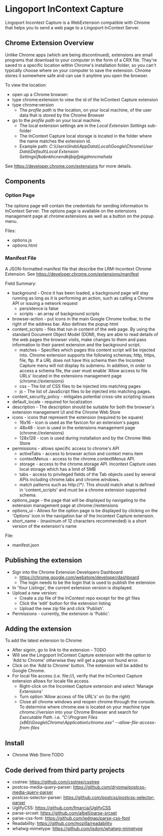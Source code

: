 # Lingoport InContext Capture
Lingoport Incontext Capture is a WebExtension compatible with Chrome that helps you to send a web page to a Lingoport InContext Server.

## Chrome Extension Overview
Unlike Chrome apps (which are being discontinued), extensions are small programs
that download to your computer in the form of a CRX file.
They're saved to a specific location within Chrome's installation folder, so you can't
typically choose where on your computer to save the extension.
Chrome stores it somewhere safe and can use it anytime you open the browser.

To view the location:
* open up a Chrome browser:
* type chrome:extension to view the id of the InContext Capture extension
* type chrome:version
  * The *profile path* is the location, on your local machine, of the user data that is stored by the Chrome Browser
* go to the *profile path* on your local machine.
  * The local extension settings are in the *Local Extension Settings* sub-folder
  * The InContext Capture local storage is located in the folder where the name matches the extension id.
  * Example path: *C:\Users\linda\AppData\Local\Google\Chrome\User Data\Default\Local Extension Settings\fkabnkhcnendkljbipfpkgdmncmehala*

See https://developer.chrome.com/extensions for more details.

## Components
### Option Page
The options page will contain the credentials for sending information to InContext Server.
The options page is available on the extensions management page at chrome:extensions as well
as a button on the popup menu.

Files:
* options.js
* options.html

### Manifest File
A JSON-formatted manifest file that describe the LRM-Incontext Chrome Extension.
See https://developer.chrome.com/extensions/manifest

Field Summary:
* background - Once it has been loaded, a background page will stay running as long as it
is performing an action, such as calling a Chrome API or issuing a network request
	* persistence is false
	* scripts - an array of background scripts
* browser-action - put icons in the main Google Chrome toolbar, to the right of the address bar.
Also defines the popup html
* content_scripts - files that run in content of the web page. By using the standard
Document Object Model (DOM), they are able to read details of the web pages the browser visits,
make changes to them and pass information to their parent extension and the background script.
	* matches - Specifies which pages this content script will be injected into. Chrome extension
	supports the following schemas; http, https, file, ftp. If a URL does not have this schema then
	the Incontext Capture menu will not display its submenu. In addition, in order to access a
	schema file, the user must enable 'Allow access to file URLs' located in the extensions
	management page (chrome://extensions)
	* css - The list of CSS files to be injected into matching pages
	* js - The list of JavaScript files to be injected into matching pages.
* content_security_policy - mitigates potential cross-site scripting issues
* default_locale - required for localization
* description - The description should be suitable for both the browser's extension
management UI and the Chrome Web Store
* icons - icons that represent the extension (required to be square)
	* 16x16 - icon is used as the favicon for an extension's pages
	* 48x48 - icon is used in the extensions management page (chrome://extensions)
	* 128x128 - icon is used during installation and by the Chrome Web Store
* permissions - allows specific access to chrome's API
	* activeTabs - access to browser action and context menu item
	* contextMenus - access to the chrome.contextMenus API.
	* storage - access to the chrome.storage API. Incontext Capture uses local storage which
	has a limit of 5MB
	* tabs - access to privileged fields of the Tab objects used by several APIs
	including chrome.tabs and chrome.windows.
	* match patterns such as http://*/. This should match what is defined in 'content_scripts'
	and must be a chrome extension supported schema.
* options_page - the page that will be displayed by navigating to the extension management page
at chrome://extensions
* options_ui - Allows for the option page is be displayed by clicking on the 'Options' icon in the
navigation bar of the Incontext Capture extension.
* short_name - (maximum of 12 characters recommended) is a short version of the extension's name

File:
* manifest.json

## Publishing the extension
* Sign into the Chrome Extension Developers Dashboard
	* https://chrome.google.com/webstore/developer/dashboard
	* The login needs to be the login that is used to publish the extension
* In 'Your Listings', the current extension version is displayed.
* Upload a new version:
	* Create a zip file of the InContext repo except for the git files
	* Click the 'edit' button for the extension listing
	* Upload the new zip file and click 'Publish'.
* Permissions - currently, the extension is 'Public'.

## Adding the extension

To add the latest extension to Chrome:

* After signin, go to link to the extension -
TODO
* Will see the Lingoport InContext Capture extension with the option to
'Add to Chrome' otherwise they will get a page not found error.
* Click on the 'Add to Chrome' button. The extension will be added to Google Chrome.
* For local file access (i.e. file://), verify that the InContext Capture extension allows for locale file access.
	* Right-click on the Incontext Capture extension and select 'Manage Extensions'
	* Turn option 'Allow access of file URL's' on (to the right)
	* Close all chrome windows and reopen chrome through the console. To determine where chrome.exe is located
on your machine type *chrome://version* into your Chrome Browser and search for *Executable Path*.	i.e.
	*"C:\Program Files (x86)\Google\Chrome\Application\chrome.exe" --allow-file-access-from-files*


## Install
 - Chrome Web Store:TODO

 ## Code derived from third party projects

 - csstree: https://github.com/csstree/csstree
 - postcss-media-query-parser:
   https://github.com/dryoma/postcss-media-query-parser
 - postcss-selector-parser: https://github.com/postcss/postcss-selector-parser
 - UglifyCSS: https://github.com/fmarcia/UglifyCSS
 - parse-srcset: https://github.com/albell/parse-srcset
 - parse-css-font: https://github.com/jedmao/parse-css-font
 - Readability: https://github.com/mozilla/readability
 - whatwg-mimetype: https://github.com/jsdom/whatwg-mimetype

